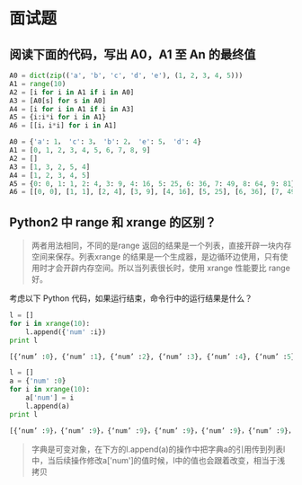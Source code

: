 # 面试题

## 阅读下面的代码，写出 A0，A1 至 An 的最终值

```python
A0 = dict(zip(('a', 'b', 'c', 'd', 'e'), (1, 2, 3, 4, 5)))
A1 = range(10)
A2 = [i for i in A1 if i in A0]
A3 = [A0[s] for s in A0]
A4 = [i for i in A1 if i in A3]
A5 = {i:i*i for i in A1}
A6 = [[i，i*i] for i in A1]
```

```python
A0 = {'a': 1， 'c': 3， 'b': 2， 'e': 5， 'd': 4}
A1 = [0, 1, 2, 3, 4, 5, 6, 7, 8, 9]
A2 = []
A3 = [1, 3, 2, 5, 4]
A4 = [1, 2, 3, 4, 5]
A5 = {0: 0, 1: 1, 2: 4, 3: 9, 4: 16, 5: 25, 6: 36, 7: 49, 8: 64, 9: 81}
A6 = [[0, 0], [1, 1], [2, 4], [3, 9], [4, 16], [5, 25], [6, 36], [7, 49], [8, 64], [9, 81]]
```

##  Python2 中 range 和 xrange 的区别？

> 两者用法相同，不同的是range 返回的结果是一个列表，直接开辟一块内存空间来保存。列表xrange 的结果是一个生成器，是边循环边使用，只有使用时才会开辟内存空间。所以当列表很长时，使用 xrange 性能要比 range 好。

考虑以下 Python 代码，如果运行结束，命令行中的运行结果是什么？

```python
l = []
for i in xrange(10):
    l.append({'num' :i})
print l
```

```python
[{‘num’ :0}, {‘num’ :1}, {‘num’ :2}, {‘num’ :3}, {‘num’ :4}, {‘num’ :5}, {‘num’ :6}, {‘num’ :7}, {‘num’ :8}, {‘num’ :9}]
```

```python
l = []
a = {'num' :0}
for i in xrange(10):
    a['num'] = i
    l.append(a)
print l
```

```python
[{‘num’ :9}，{‘num’ :9}，{‘num’ :9}，{‘num’ :9}，{‘num’ :9}，{‘num’ :9}，{‘num’ :9}，{‘num’ :9}，{‘num’ :9}，{‘num’ :9}]
```

> 字典是可变对象，在下方的l.append\(a\)的操作中把字典a的引用传到列表l中，当后续操作修改a\['num'\]的值时候，l中的值也会跟着改变，相当于浅拷贝

